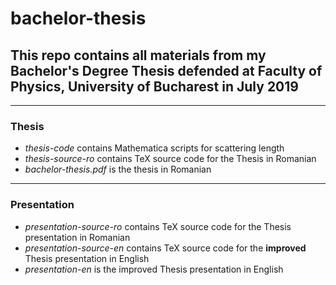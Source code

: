 # bachelor-thesis

## This repo contains all materials from my Bachelor's Degree Thesis defended at Faculty of Physics, University of Bucharest in July 2019

---
### Thesis

- *thesis-code* contains Mathematica scripts for scattering length 
- *thesis-source-ro* contains TeX source code for the Thesis in Romanian
- *bachelor-thesis.pdf* is the thesis in Romanian 

---
### Presentation
- *presentation-source-ro* contains TeX source code for the Thesis presentation in Romanian
- *presentation-source-en* contains TeX source code for the **improved** Thesis presentation in English
- *presentation-en* is the improved Thesis presentation in English

